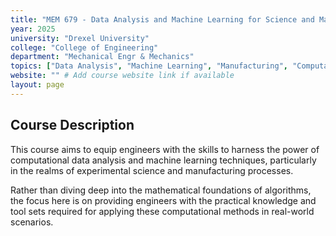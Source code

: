 ```yaml
---
title: "MEM 679 - Data Analysis and Machine Learning for Science and Manufacturing"
year: 2025
university: "Drexel University"
college: "College of Engineering"
department: "Mechanical Engr & Mechanics"
topics: ["Data Analysis", "Machine Learning", "Manufacturing", "Computational Methods"]
website: "" # Add course website link if available
layout: page
---
```


## Course Description

This course aims to equip engineers with the skills to harness the power of computational data analysis and machine learning techniques, particularly in the realms of experimental science and manufacturing processes.

Rather than diving deep into the mathematical foundations of algorithms, the focus here is on providing engineers with the practical knowledge and tool sets required for applying these computational methods in real-world scenarios.
